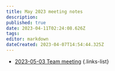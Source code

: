 ```yaml
---
title: May 2023 meeting notes
description: 
published: true
date: 2023-04-11T02:24:08.626Z
tags: 
editor: markdown
dateCreated: 2023-04-07T14:54:44.325Z
---
```


- [2023-05-03 Team meeting](./2023-05/2023-05-03-team-meeting.md)
{.links-list}